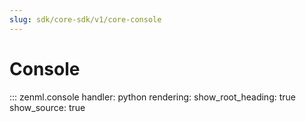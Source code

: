 ```yaml
---
slug: sdk/core-sdk/v1/core-console
---
```


# Console

::: zenml.console
    handler: python
    rendering:
      show_root_heading: true
      show_source: true
